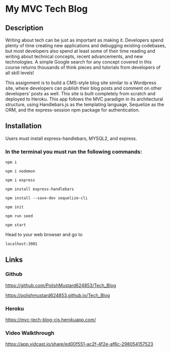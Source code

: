 # My MVC Tech Blog

## Description

Writing about tech can be just as important as making it. Developers spend plenty of time creating new applications and debugging existing codebases, but most developers also spend at least some of their time reading and writing about technical concepts, recent advancements, and new technologies. A simple Google search for any concept covered in this course returns thousands of think pieces and tutorials from developers of all skill levels!

This assignment is to build a CMS-style blog site similar to a Wordpress site, where developers can publish their blog posts and comment on other developers’ posts as well. This site is built completely from scratch and deployed to Heroku. This app follows the MVC paradigm in its architectural structure, using Handlebars.js as the templating language, Sequelize as the ORM, and the express-session npm package for authentication.

## Installation

Users must install express-handlebars, MYSQL2, and express.

### In the terminal you must run the following commands: 

```
npm i
```
```
npm i nodemon
```
```
npm i express
```
```
npm install express-handlebars
```
```
npm install --save-dev sequelize-cli
```
```
npm init
```
```
npm run seed
```
```
npm start
```

Head to your web browser and go to 
```
localhost:3001
```


## Links
### Github

https://github.com/PolishMustard624853/Tech_Blog

https://polishmustard624853.github.io/Tech_Blog

### Heroku

https://mvc-tech-blog-cjs.herokuapp.com/

### Video Walkthrough

https://app.vidcast.io/share/ed00f551-ac2f-4f2e-af6c-298054157523

